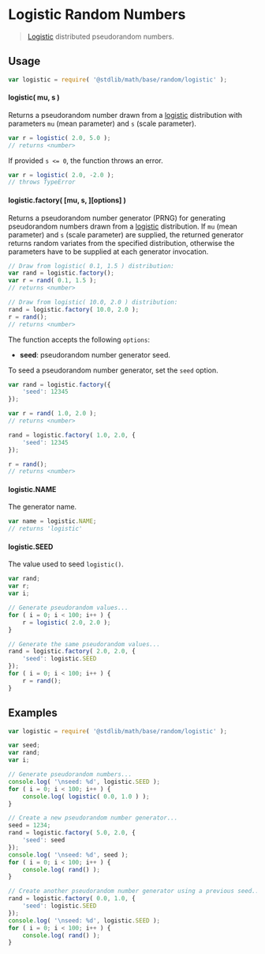 # Logistic Random Numbers

> [Logistic][logistic] distributed pseudorandom numbers.


<!-- <usage> -->

## Usage

``` javascript
var logistic = require( '@stdlib/math/base/random/logistic' );
```

#### logistic( mu, s )

Returns a pseudorandom number drawn from a [logistic][logistic] distribution with parameters `mu` (mean parameter) and `s` (scale parameter).

``` javascript
var r = logistic( 2.0, 5.0 );
// returns <number>
```

If provided `s <= 0`, the function throws an error.

``` javascript
var r = logistic( 2.0, -2.0 );
// throws TypeError
```

#### logistic.factory( \[mu, s, \]\[options\] )

Returns a pseudorandom number generator (PRNG) for generating pseudorandom numbers drawn from a [logistic][logistic] distribution. If `mu` (mean parameter) and `s` (scale parameter) are supplied, the returned generator returns random variates from the specified distribution, otherwise the parameters have to be supplied at each generator invocation.

``` javascript
// Draw from logistic( 0.1, 1.5 ) distribution:
var rand = logistic.factory();
var r = rand( 0.1, 1.5 );
// returns <number>

// Draw from logistic( 10.0, 2.0 ) distribution:
rand = logistic.factory( 10.0, 2.0 );
r = rand();
// returns <number>
```

The function accepts the following `options`:

* __seed__: pseudorandom number generator seed.

To seed a pseudorandom number generator, set the `seed` option.

``` javascript
var rand = logistic.factory({
    'seed': 12345
});

var r = rand( 1.0, 2.0 );
// returns <number>

rand = logistic.factory( 1.0, 2.0, {
    'seed': 12345
});

r = rand();
// returns <number>
```

#### logistic.NAME

The generator name.

``` javascript
var name = logistic.NAME;
// returns 'logistic'
```

#### logistic.SEED

The value used to seed `logistic()`.

``` javascript
var rand;
var r;
var i;

// Generate pseudorandom values...
for ( i = 0; i < 100; i++ ) {
    r = logistic( 2.0, 2.0 );
}

// Generate the same pseudorandom values...
rand = logistic.factory( 2.0, 2.0, {
    'seed': logistic.SEED
});
for ( i = 0; i < 100; i++ ) {
    r = rand();
}
```

<!-- </usage> -->

<!-- <examples> -->

## Examples

``` javascript
var logistic = require( '@stdlib/math/base/random/logistic' );

var seed;
var rand;
var i;

// Generate pseudorandom numbers...
console.log( '\nseed: %d', logistic.SEED );
for ( i = 0; i < 100; i++ ) {
    console.log( logistic( 0.0, 1.0 ) );
}

// Create a new pseudorandom number generator...
seed = 1234;
rand = logistic.factory( 5.0, 2.0, {
    'seed': seed
});
console.log( '\nseed: %d', seed );
for ( i = 0; i < 100; i++ ) {
    console.log( rand() );
}

// Create another pseudorandom number generator using a previous seed...
rand = logistic.factory( 0.0, 1.0, {
    'seed': logistic.SEED
});
console.log( '\nseed: %d', logistic.SEED );
for ( i = 0; i < 100; i++ ) {
    console.log( rand() );
}
```

<!-- </examples> -->


<!-- <links> -->

[logistic]: https://en.wikipedia.org/wiki/Logistic_distribution

<!-- </links> -->
